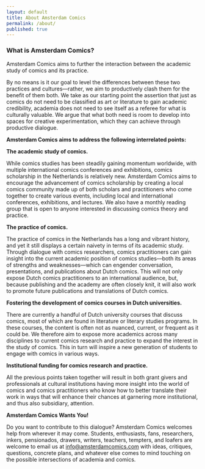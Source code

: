 ```yaml
---
layout: default
title: About Amsterdam Comics
permalink: /about/
published: true
---
```


### What is Amsterdam Comics?


Amsterdam Comics aims to further the interaction between the academic study of comics and its practice.


By no means is it our goal to level the differences between these two practices and cultures—rather, we aim to productively clash them for the benefit of them both. We take as our starting point the assertion that just as comics do not need to be classified as art or literature to gain academic credibility, academia does not need to see itself as a referee for what is culturally valuable. We argue that what both need is room to develop into spaces for creative experimentation, which they can achieve through productive dialogue.


**Amsterdam Comics aims to address the following interrelated points:**


**The academic study of comics.**


While comics studies has been steadily gaining momentum worldwide, with multiple international comics conferences and exhibitions, comics scholarship in the Netherlands is relatively new. Amsterdam Comics aims to encourage the advancement of comics scholarship by creating a local comics community made up of both scholars and practitioners who come together to create various events, including local and international conferences, exhibitions, and lectures. We also have a monthly reading group that is open to anyone interested in discussing comics theory and practice. 


**The practice of comics.**


The practice of comics in the Netherlands has a long and vibrant history, and yet it still displays a certain naivety in terms of its academic study. Through dialogue with comics researchers, comics practitioners can gain insight into the current academic position of comics studies—both its areas of strengths and weaknesses—which can engender conversation, presentations, and publications about Dutch comics. This will not only expose Dutch comics practitioners to an international audience, but, because publishing and the academy are often closely knit, it will also work to promote future publications and translations of Dutch comics.


**Fostering the development of comics courses in Dutch universities.**


There are currently a handful of Dutch university courses that discuss comics, most of which are found in literature or literary studies programs. In these courses, the content is often not as nuanced, current, or frequent as it could be. We therefore aim to expose more academics across many disciplines to current comics research and practice to expand the interest in the study of comics. This in turn will inspire a new generation of students to engage with comics in various ways. 


**Institutional funding for comics research and practice.**


All the previous points taken together will result in both grant givers and professionals at cultural institutions having more insight into the world of comics and comics practitioners who know how to better translate their work in ways that will enhance their chances at garnering more institutional, and thus also subsidiary, attention. 


**Amsterdam Comics Wants You!**


Do you want to contribute to this dialogue? Amsterdam Comics welcomes help from wherever it may come. Students, enthusiasts, fans, researchers, inkers, pensionados, drawers, writers, teachers, tempters, and loafers are welcome to email us at <a href="mailto:info@amsterdamcomics.com">info@amsterdamcomics.com</a> with ideas, critiques, questions, concrete plans, and whatever else comes to mind touching on the possible intersections of academia and comics.
